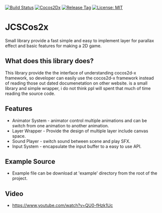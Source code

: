 [![Build Status](https://travis-ci.com/jcs090218/JCSCos2x_Lib_src.svg?branch=master)](https://travis-ci.com/jcs090218/JCSCos2x_Lib_src)
[![Cocos2Dx](https://img.shields.io/badge/cocos2d--x-3.13.1-blue.svg)](https://www.cocos.com/en/)
[![Release Tag](https://img.shields.io/github/tag/jcs090218/JCSCos2x_Lib_src.svg?label=release)](https://github.com/jcs090218/JCSCos2x_Lib_src/releases/latest)
[![License: MIT](https://img.shields.io/badge/License-MIT-yellow.svg)](https://opensource.org/licenses/MIT)


# JCSCos2x

Small library provide a fast simple and easy to implement layer for
parallax effect and basic features for making a 2D game.


## What does this library does?

This library provide the the interface of understanding cocos2d-x framework, 
so developer can easily use the cocos2d-x framework instead of reading those out 
dated documenetation on other website. is a small library and simple wrapper, i 
do not think ppl will spent that much of time reading the source code.


## Features

* Animator System -  animator control multiple animations and can be switch from 
 one animation to another animation.
* Layer Wrapper - Provide the design of multiple layer include canvas space.
* Sound Player - switch sound between scene and play SFX. 
* Input System - encapsulate the input buffer to a easy to use API.


## Example Source

* Example file can be download at 'example' directory from the root
 of the project.


## Video

* https://www.youtube.com/watch?v=QU0-fHzk1Uc
